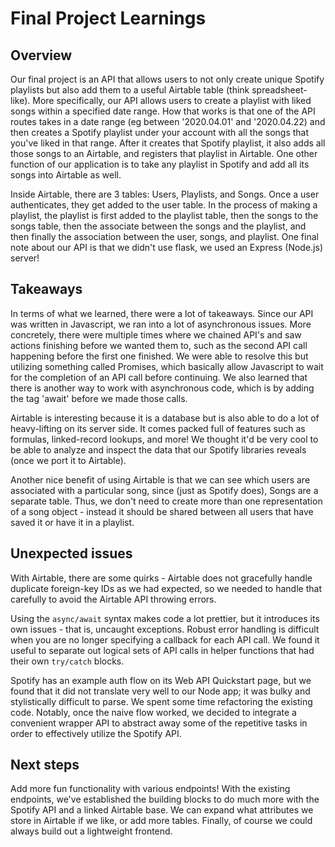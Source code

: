 # Final Project Learnings 

## Overview

Our final project is an API that allows users to not only create unique Spotify playlists but also add them to a useful Airtable table (think spreadsheet-like). More specifically, our API allows users to create a playlist with liked songs within a specified date range. How that works is that one of the API routes takes in a date range (eg between '2020.04.01' and '2020.04.22) and then creates a Spotify playlist under your account with all the songs that you've liked in that range. After it creates that Spotify playlist, it also adds all those songs to an Airtable, and registers that playlist in Airtable. One other function of our application is to take any playlist in Spotify and add all its songs into Airtable as well.

Inside Airtable, there are 3 tables: Users, Playlists, and Songs. Once a user authenticates, they get added to the user table. In the process of making a playlist, the playlist is first added to the playlist table, then the songs to the songs table, then the associate between the songs and the playlist, and then finally the association between the user, songs, and playlist. One final note about our API is that we didn't use flask, we used an Express (Node.js) server!

## Takeaways

In terms of what we learned, there were a lot of takeaways. Since our API was written in Javascript, we ran into a lot of asynchronous issues. More concretely, there were multiple times where we chained API's and saw actions finishing before we wanted them to, such as the second API call happening before the first one finished. We were able to resolve this but utilizing something called Promises, which basically allow Javascript to wait for the completion of an API call before continuing. We also learned that there is another way to work with asynchronous code, which is by adding the tag 'await' before we made those calls.

Airtable is interesting because it is a database but is also able to do a lot of heavy-lifting on its server side. It comes packed full of features such as formulas, linked-record lookups, and more! We thought it'd be very cool to be able to analyze and inspect the data that our Spotify libraries reveals (once we port it to Airtable).

Another nice benefit of using Airtable is that we can see which users are associated with a particular song, since (just as Spotify does), Songs are a separate table. Thus, we don't need to create more than one representation of a song object - instead it should be shared between all users that have saved it or have it in a playlist.

## Unexpected issues

With Airtable, there are some quirks - Airtable does not gracefully handle duplicate foreign-key IDs as we had expected, so we needed to handle that carefully to avoid the Airtable API throwing errors.

Using the `async/await` syntax makes code a lot prettier, but it introduces its own issues - that is, uncaught exceptions. Robust error handling is difficult when you are no longer specifying a callback for each API call. We found it useful to separate out logical sets of API calls in helper functions that had their own `try/catch` blocks.

Spotify has an example auth flow on its Web API Quickstart page, but we found that it did not translate very well to our Node app; it was bulky and stylistically difficult to parse. We spent some time refactoring the existing code. Notably, once the naive flow worked, we decided to integrate a convenient wrapper API to abstract away some of the repetitive tasks in order to effectively utilize the Spotify API.

## Next steps

Add more fun functionality with various endpoints! With the existing endpoints, we've established the building blocks to do much more with the Spotify API and a linked Airtable base. We can expand what attributes we store in Airtable if we like, or add more tables. Finally, of course we could always build out a lightweight frontend.